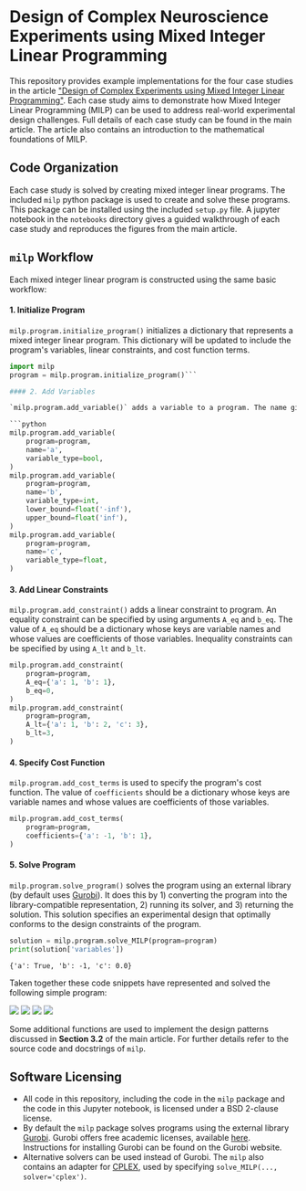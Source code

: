 #  Design of Complex Neuroscience Experiments using Mixed Integer Linear Programming
This repository provides example implementations for the four case studies in the article ["Design of Complex Experiments using Mixed Integer Linear Programming"](https://arxiv.org/abs/2012.02361). Each case study aims to demonstrate how Mixed Integer Linear Programming (MILP) can be used to address real-world experimental design challenges. Full details of each case study can be found in the main article. The article also contains an introduction to the mathematical foundations of MILP.

## Code Organization

Each case study is solved by creating mixed integer linear programs. The included `milp` python package is used to create and solve these programs. This package can be installed using the included `setup.py` file. A jupyter notebook in the `notebooks` directory gives a guided walkthrough of each case study and reproduces the figures from the main article.

## `milp` Workflow

Each mixed integer linear program is constructed using the same basic workflow:

#### 1. Initialize Program
`milp.program.initialize_program()` initializes a dictionary that represents a mixed integer linear program. This dictionary will be updated to include the program's variables, linear constraints, and cost function terms.

```python
import milp
program = milp.program.initialize_program()```

#### 2. Add Variables

`milp.program.add_variable()` adds a variable to a program. The name given to each variable will be used to specify its constraints and cost function coefficients. Whether a varaible is real, integer, or boolean can be specified by setting `variable_type` to `float`, `int`, or `bool`.

```python
milp.program.add_variable(
    program=program,
    name='a',
    variable_type=bool,
)
milp.program.add_variable(
    program=program,
    name='b',
    variable_type=int,
    lower_bound=float('-inf'),
    upper_bound=float('inf'),
)
milp.program.add_variable(
    program=program,
    name='c',
    variable_type=float,
)
```

#### 3.  Add Linear Constraints

`milp.program.add_constraint()` adds a linear constraint to program. An equality constraint can be specified by using arguments `A_eq` and `b_eq`. The value of `A_eq` should be a dictionary whose keys are variable names and whose values are coefficients of those variables. Inequality constraints can be specified by using `A_lt` and `b_lt`.

```python
milp.program.add_constraint(
    program=program,
    A_eq={'a': 1, 'b': 1},
    b_eq=0,
)
milp.program.add_constraint(
    program=program,
    A_lt={'a': 1, 'b': 2, 'c': 3},
    b_lt=3,
)
```

#### 4. Specify Cost Function
`milp.program.add_cost_terms` is used to specify the program's cost function. The value of `coefficients` should be a dictionary whose keys are variable names and whose values are coefficients of those variables.

```python
milp.program.add_cost_terms(
    program=program,
    coefficients={'a': -1, 'b': 1},
)
```

#### 5. Solve Program
`milp.program.solve_program()` solves the program using an external library (by default uses [Gurobi](https://www.gurobi.com)). It does this by 1) converting the program into the library-compatible representation, 2) running its solver, and 3) returning the solution. This solution specifies an experimental design that optimally conforms to the design constraints of the program.

```python
solution = milp.program.solve_MILP(program=program)
print(solution['variables'])
```
```{'a': True, 'b': -1, 'c': 0.0}```

Taken together these code snippets have represented and solved the following simple program:
 
<img src="https://render.githubusercontent.com/render/math?math=\min{b - a}">
 
<img src="https://render.githubusercontent.com/render/math?math=a %2B b = 0">
 
<img src="https://render.githubusercontent.com/render/math?math=a %2B 2 b %2B 3 c \leq 3">

<img src="https://render.githubusercontent.com/render/math?math=a \in \mathbb{B}, b \in \mathbb{Z}, c \in \mathbb{R}^{%2B}">

Some additional functions are used to implement the design patterns discussed in **Section 3.2** of the main article. For further details refer to the source code and docstrings of `milp`.


## Software Licensing
- All code in this repository, including the code in the `milp` package and the code in this Jupyter notebook, is licensed under a BSD 2-clause license.
- By default the `milp` package solves programs using the external library [Gurobi](https://www.gurobi.com). Gurobi offers free academic licenses, available [here](https://www.gurobi.com/downloads/end-user-license-agreement-academic/). Instructions for installing Gurobi can be found on the Gurobi website.
- Alternative solvers can be used instead of Gurobi. The `milp` also contains an adapter for [CPLEX](https://www.ibm.com/analytics/cplex-optimizer), used by specifying `solve_MILP(..., solver='cplex')`.
